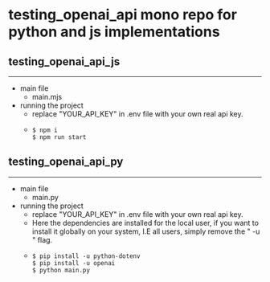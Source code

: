# testing_openai_api mono repo for python and js implementations

## testing_openai_api_js
---
- main file
  - main.mjs
- running the project
  - replace "YOUR_API_KEY" in .env file with your own real api key.
  - ```console
    $ npm i
    $ npm run start
    ```
## testing_openai_api_py
---
- main file
  - main.py
- running the project
  - replace "YOUR_API_KEY" in .env file with your own real api key.
  - Here the dependencies are installed for the local user, if you want to install it globally on your system, I.E all users, simply remove the " -u " flag.
  - ```console
    $ pip install -u python-dotenv
    $ pip install -u openai
    $ python main.py
    ```
